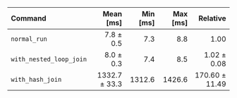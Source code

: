 | Command | Mean [ms] | Min [ms] | Max [ms] | Relative |
|:---|---:|---:|---:|---:|
| `normal_run` | 7.8 ± 0.5 | 7.3 | 8.8 | 1.00 |
| `with_nested_loop_join` | 8.0 ± 0.3 | 7.4 | 8.5 | 1.02 ± 0.08 |
| `with_hash_join` | 1332.7 ± 33.3 | 1312.6 | 1426.6 | 170.60 ± 11.49 |
